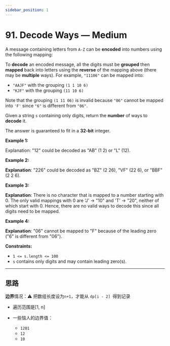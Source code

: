```yaml
---
sidebar_position: 1
---
```


# 91. Decode Ways — Medium

A message containing letters from `A-Z` can be **encoded** into numbers using the following mapping:

To **decode** an encoded message, all the digits must be **grouped** then **mapped** back into letters using the **reverse** of the mapping above (there may be **multiple** ways). For example, `"11106"` can be mapped into:

- `"AAJF"` with the grouping `(1 1 10 6)`
- `"KJF"` with the grouping `(11 10 6)`

Note that the grouping `(1 11 06)` is invalid because `"06"` cannot be mapped into `'F'` since `"6"` is different from `"06"`.

Given a string `s` containing only digits, return the **number** of ways to **decode** it.

The answer is guaranteed to fit in a **32-bit** integer.

**Example 1:**

Explanation: "12" could be decoded as "AB" (1 2) or "L" (12).

**Example 2:**

**Explanation**: "226" could be decoded as "BZ" (2 26), "VF" (22 6), or "BBF" (2 2 6).

**Example 3:**

**Explanation**: There is no character that is mapped to a number starting with 0.
The only valid mappings with 0 are 'J' -> "10" and 'T' -> "20", neither of which start with 0.
Hence, there are no valid ways to decode this since all digits need to be mapped.

**Example 4:**

**Explanation**: "06" cannot be mapped to "F" because of the leading zero ("6" is different from "06").

**Constraints:**

- `1 <= s.length <= 100`
- `s` contains only digits and may contain leading zero(s).

---

## 思路

**边界**情况：⚠️ 把数组长度设为`n+1`，才能从 `dp[i - 2] `得到记录

- 遍历范围是[1, n]

- 一些恼人的边界值：
  - `1201`
  - `12`
  - `10`
